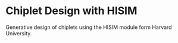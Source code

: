 # Chiplet Design with HISIM
Generative design of chiplets using the HISIM module form Harvard University.


